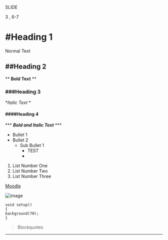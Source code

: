 SLIDE 

3 , 6-7



# #Heading 1 

 Normal Text
 
## ##Heading 2

** **Bold Text** **

### ###Heading 3

**Italic Text* *

#### ####Heading 4

*** ***Bold and Italic Text*** ***




- Bullet 1
- Bullet 2
  - Sub Bullet 1
     - TEST
     - 
  
1. List Number One
2. List Number Two
3. List Number Three

[Moodle](https://moodle.wit.ie/login/index.php)

![image](https://github.com/user-attachments/assets/09698277-2306-4e6f-b56b-52ef37b9ceb9)

```
void setup()
{
background(70);
}

```

> Blockquotes

---
